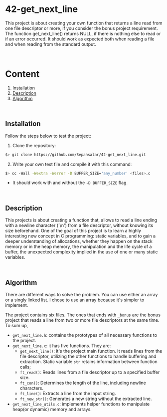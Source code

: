 # 42-get_next_line
This project is about creating your own function that returns a line read from one file descriptor or more, if you consider the bonus project requirement. The function get_next_line() returns NULL, if there is nothing else to read or if an error occurred. It should work as expected both when reading a file and when reading from the standard output.

</br>

# Content

1. [Installation](#installation)
2. [Description](#description)
3. [Algorithm](#algorithm)

</br>

## Installation

Follow the steps below to test the project: 

1. Clone the repository:
```bash
$> git clone https://github.com/Sepahsalar/42-get_next_line.git
```
2. Write your own test file and compile it with this command:
```bash
$> cc -Wall -Wextra -Werror -D BUFFER_SIZE='any_number' <files>.c
```
- It should work with and without the  `-D BUFFER_SIZE` flag.

</br>

## Description

This projects is about creating a function that, allows to read a line ending with a newline character ('\n') from a file descriptor, without knowing its size beforehand. One of the goal of this project is to learn a highly interesting new concept in C programming: static variables, and to gain a deeper understanding of allocations, whether they happen on the stack memory or in the heap memory, the manipulation and the life cycle of a buffer, the unexpected complexity implied in the use of one or many static variables.

</br>

## Algorithm

There are different ways to solve the problem. You can use either an array or a singly linked list. I chose to use an array because it's simpler to implement.

The project contains six files. The ones that ends with `_bonus` are the bonus project that reads a line from two or more file descriptors at the same time. To sum up,

- `get_next_line.h`: contains the prototypes of all necessary functions to the project.
- `get_next_line.c`: it has five functions. They are:
  - `get_next_line()`: it's the project main function. It reads lines from the file descriptor, utilizing the other functions to handle buffering and extraction. Static variable `str` retains information between function calls;
  - `ft_read()`: Reads lines from a file descriptor up to a specified buffer size.
  - `ft_con()`: Determines the length of the line, including newline characters.
  - `ft_line()`: Extracts a line from the input string.
  - `ft_new_str()`: Generates a new string without the extracted line.
- `get_next_line_utils.c`: implements helper functions to manipulate heap(or dynamic) memory and arrays.
